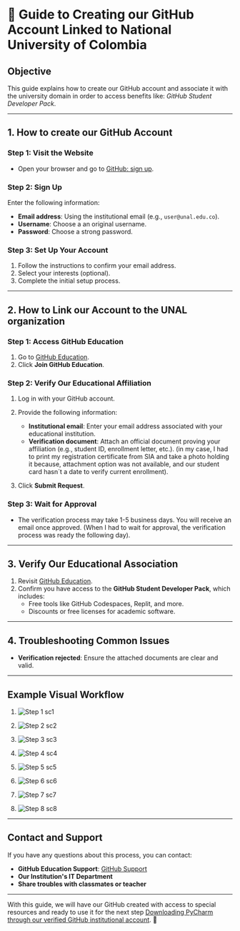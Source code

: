 # 📘 Guide to Creating our GitHub Account Linked to National University of Colombia

## **Objective**
This guide explains how to create our GitHub account and associate it with the university domain in
order to access benefits like: *GitHub Student Developer Pack*.

---

## **1. How to create our GitHub Account**
### **Step 1: Visit the Website**
- Open your browser and go to [GitHub: sign up](https://github.com/signup).

### **Step 2: Sign Up**
Enter the following information:
   - **Email address**: Using the institutional email (e.g., `user@unal.edu.co`).
   - **Username**: Choose a an original username.
   - **Password**: Choose a strong password.

### **Step 3: Set Up Your Account**
1. Follow the instructions to confirm your email address.
2. Select your interests (optional).
3. Complete the initial setup process.

---

## **2. How to Link our Account to the UNAL organization**
### **Step 1: Access GitHub Education**
1. Go to [GitHub Education](https://education.github.com/).
2. Click **Join GitHub Education**.
### **Step 2: Verify Our Educational Affiliation**
1. Log in with your GitHub account.
2. Provide the following information: 
   - **Institutional email**: Enter your email address associated with your educational institution.
   - **Verification document**: Attach an official document proving your affiliation (e.g., student ID, enrollment letter, etc.).
     (in my case, I had to print my registration certificate from SIA and take a photo holding it because, attachment option was
     not available, and our student card hasn´t a date to verify current enrollment).

3. Click **Submit Request**.

### **Step 3: Wait for Approval**
- The verification process may take 1-5 business days. You will receive an email once approved.
  (When I had to wait for approval, the verification process was ready the following day).

---

## **3. Verify Our Educational Association**
1. Revisit [GitHub Education](https://education.github.com/).
2. Confirm you have access to the **GitHub Student Developer Pack**, which includes:
   - Free tools like GitHub Codespaces, Replit, and more.
   - Discounts or free licenses for academic software.

---

## **4. Troubleshooting Common Issues**
- **Verification rejected**: Ensure the attached documents are clear and valid.

---

## **Example Visual Workflow**
1.  
   ![Step 1 sc1](https://github.com/serabe91/serabe91/blob/main/images/sc1_ghsu.JPG?raw=true) 

2.   
   ![Step 2 sc2](https://github.com/serabe91/serabe91/blob/main/images/sc2_ghsu.JPG?raw=true)

3. 
   ![Step 3 sc3](https://github.com/serabe91/serabe91/blob/main/images/sc3_signin.JPG?raw=true)

4.
    ![Step 4 sc4](https://github.com/serabe91/serabe91/blob/main/images/sc4_ghedu.JPG?raw=true)

5. 
   ![Step 5 sc5](https://github.com/serabe91/serabe91/blob/main/images/sc5_verif.JPG?raw=true)

6. 
   ![Step 6 sc6](https://github.com/serabe91/serabe91/blob/main/images/sc6_verif2.JPG?raw=true)

7. 
   ![Step 7 sc7](https://github.com/serabe91/serabe91/blob/main/images/sc7_proof.JPG?raw=true)

8. 
   ![Step 8 sc8](https://github.com/serabe91/serabe91/blob/main/images/sc8_verified.JPG?raw=true)

   
---

## **Contact and Support**
If you have any questions about this process, you can contact:
- **GitHub Education Support**: [GitHub Support](https://support.github.com/) 
- **Our Institution's IT Department**
- **Share troubles with classmates or teacher**

---

With this guide, we will have our GitHub created with access to special resources
and ready to use it for the next step [Downloading PyCharm through our verified GitHub institutional account](https://education.github.com/).  🚀
